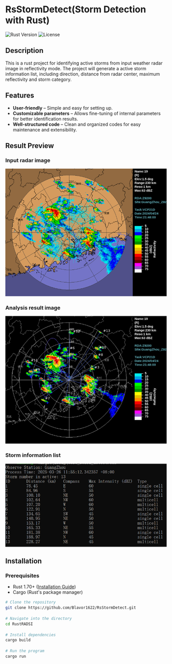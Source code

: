 # RsStormDetect(Storm Detection with Rust)

![Rust Version](https://img.shields.io/badge/rust-1.70%2B-orange)
![License](https://img.shields.io/badge/license-MIT-blue)

## Description

This is a rust project for identifying active storms from input weather radar image in reflectivity mode. The project will generate a active storm information list, including direction, distance from radar center, maximum reflectivity and storm category.

## Features  
- **User-friendly** – Simple and easy for setting up.  
- **Customizable parameters** – Allows fine-tuning of internal parameters for better identification results.
- **Well-structured code** – Clean and organized codes for easy maintenance and extensibility.

## Result Preview
### Input radar image
![Input radar image](./data/input/Z_RADR_I_Z9200_202404241348_P_DOR_SA_R_10_230_15.200.png)
### Analysis result image
![Analysis result image](./data/output/result.png)
### Storm information list
![Storm information list](./data/storm_list_screenshot.png)
## Installation

### Prerequisites
- Rust 1.70+ ([Installation Guide](https://www.rust-lang.org/tools/install))
- Cargo (Rust's package manager)

```sh
# Clone the repository
git clone https://github.com/Blavor1622/RsStormDetect.git

# Navigate into the directory
cd RustRADSI

# Install dependencies
cargo build

# Run the program
cargo run
